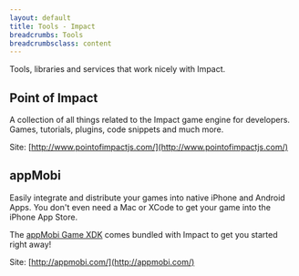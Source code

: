 ```yaml
---
layout: default
title: Tools - Impact
breadcrumbs: Tools
breadcrumbsclass: content
---
```

Tools, libraries and services that work nicely with Impact.

## Point of Impact
A collection of all things related to the Impact game engine for developers.
Games, tutorials, plugins, code snippets and much more.

Site: [http://www.pointofimpactjs.com/](http://www.pointofimpactjs.com/)

## appMobi
Easily integrate and distribute your games into native iPhone and Android
Apps. You don't even need a Mac or XCode to get your game into the iPhone App
Store.

The [appMobi Game XDK](http://www.appmobi.com/?q=node/204) comes bundled with
Impact to get you started right away!

Site: [http://appmobi.com/](http://appmobi.com/)